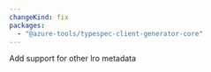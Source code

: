 ```yaml
---
changeKind: fix
packages:
  - "@azure-tools/typespec-client-generator-core"
---
```


Add support for other lro metadata